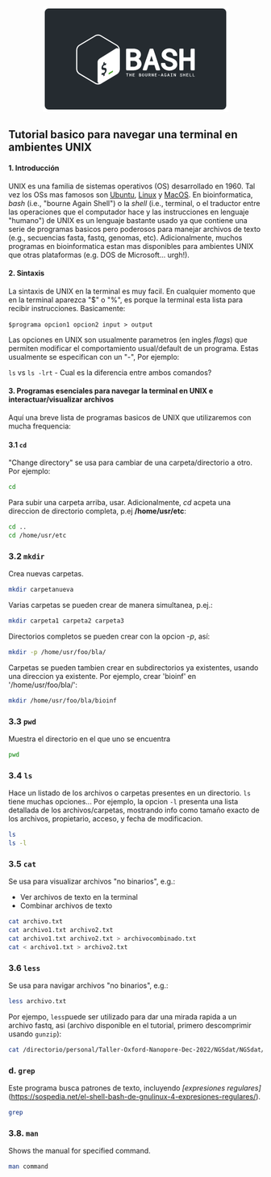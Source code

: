 <p align="center">
  <img src="https://github.com/siriusb-nox/Taller-Oxford-Nanopore-Dec-2022/blob/main/IMG/bash_logo_bashlogo.com.png" alt="bash logo from bash webpage"/>
</p>
  
## Tutorial basico para navegar una terminal en ambientes UNIX

#### 1. Introducción
UNIX es una familia de sistemas operativos (OS) desarrollado en 1960. Tal vez los OSs mas famosos son [Ubuntu](https://ubuntu.com/), [Linux](https://www.linux.org/) y [MacOS](https://www.apple.com/uk/macos/ventura/). En bioinformatica, _bash_ (i.e., "bourne Again Shell") o la _shell_ (i.e., terminal, o el traductor entre las operaciones que el computador hace y las instrucciones en lenguaje "humano") de UNIX es un lenguaje bastante usado ya que contiene una serie de programas basicos pero poderosos para manejar archivos de texto (e.g., secuencias fasta, fastq, genomas, etc). Adicionalmente, muchos programas en bioinformatica estan mas disponibles para ambientes UNIX que otras plataformas (e.g. DOS de Microsoft... urgh!). 

#### 2. Sintaxis
La sintaxis de UNIX en la terminal es muy facil. En cualquier momento que en la terminal aparezca "$" o "%", es porque la terminal esta lista para recibir instrucciones.  Basicamente:

`$programa opcion1 opcion2 input > output`

Las opciones en UNIX son usualmente parametros (en ingles _flags_) que permiten modificar el comportamiento usual/default  de un programa. Estas usualmente se especifican con un "-", Por ejemplo: 

`ls` vs `ls -lrt` - Cual es la diferencia entre ambos comandos?

#### 3. Programas esenciales para navegar la terminal en UNIX e interactuar/visualizar archivos
Aquí una breve lista de programas basicos de UNIX que utilizaremos con mucha frequencia:

#### 3.1 `cd`
"Change directory" se usa para cambiar de una carpeta/directorio a otro. Por ejemplo:

```bash
cd
```
Para subir una carpeta arriba, usar. Adicionalmente, _cd_ acpeta una direccion de directorio completa, p.ej **/home/usr/etc**:

```bash
cd ..
cd /home/usr/etc
```

### 3.2 `mkdir`
Crea nuevas carpetas.  

```bash
mkdir carpetanueva
```
Varias carpetas se pueden crear de manera simultanea, p.ej.:
```bash
mkdir carpeta1 carpeta2 carpeta3
```
Directorios completos se pueden crear con la opcion _-p_, así:
```bash 
mkdir -p /home/usr/foo/bla/
```
Carpetas se pueden tambien crear en subdirectorios ya existentes, usando una direccion ya existente. Por ejemplo, crear 'bioinf' en '/home/usr/foo/bla/':

```bash 
mkdir /home/usr/foo/bla/bioinf
```

### 3.3 `pwd`
Muestra el directorio en el que uno se encuentra
```bash
pwd
```

### 3.4 `ls`
Hace un listado de los archivos o carpetas presentes en un directorio. `ls` tiene muchas opciones... Por ejemplo, la opcion `-l` presenta una lista detallada de los archivos/carpetas, mostrando info como tamaño exacto de los archivos, propietario, acceso, y fecha de modificacion.

```bash
ls
ls -l
```

### 3.5 `cat`
Se usa para visualizar archivos "no binarios", e.g.: 
* Ver archivos de texto en la terminal
* Combinar archivos de texto  
 
```bash
cat archivo.txt
cat archivo1.txt archivo2.txt
cat archivo1.txt archivo2.txt > archivocombinado.txt
cat < archivo1.txt > archivo2.txt
```

### 3.6 `less`
Se usa para navigar archivos "no binarios", e.g.: 

```bash
less archivo.txt
```
Por ejempo, `less`puede ser utilizado para dar una mirada rapida a un archivo fastq, asi (archivo disponible en el tutorial, primero descomprimir usando `gunzip`):

```bash
cat /directorio/personal/Taller-Oxford-Nanopore-Dec-2022/NGSdat/NGSdat/Cinchona_PAD61320_sizeSelect_1Kseq_99.fastq
```

### d. `grep`
Este programa busca patrones de texto, incluyendo _[expresiones regulares]_(https://sospedia.net/el-shell-bash-de-gnulinux-4-expresiones-regulares/). 

```bash
grep
```
### 3.8. `man`
Shows the manual for specified command.  
```bash
man command
```
